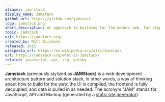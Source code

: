 ```yaml
---
aliases: jam-stack
display_name: Jamstack
github_url: https://github.com/jamstack
logo: jamstack.png
short_description: An approach to building for the modern web, for simpler cache management and workflows.
topic: jamstack
url: https://jamstack.org/
created_by: Matt Biilmann
released: 2015
wikipedia_url: https://en.wikipedia.org/wiki/Jamstack
url: https://jamstack.org/what-is-jamstack/
related: javascript, api, ssg, gatsby
---
```

**Jamstack** (previously stylized as **JAMStack**) is a web development architecture pattern and solution stack, in other words, a way of thinking about how to build for the web: the UI is compiled, the frontend is fully decoupled, and data is pulled in as needed. The acronym "JAM" stands for JavaScript, API and Markup (generated by a [static site generator](/topics/ssg)).
